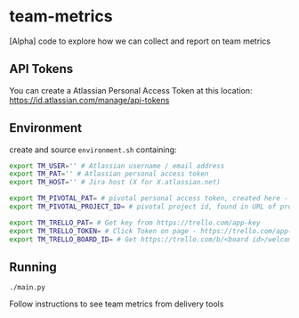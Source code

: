 # team-metrics
[Alpha] code to explore how we can collect and report on team metrics

## API Tokens

You can create a Atlassian Personal Access Token at this location:
https://id.atlassian.com/manage/api-tokens

## Environment

create and source `environment.sh` containing:

```bash
export TM_USER='' # Atlassian username / email address
export TM_PAT='' # Atlassian personal access token
export TM_HOST='' # Jira host (X for X.atlassian.net)

export TM_PIVOTAL_PAT= # pivotal personal access token, created here - https://www.pivotaltracker.com/profile
export TM_PIVOTAL_PROJECT_ID= # pivotal project id, found in URL of project - https://www.pivotaltracker.com/n/projects/<project id>

export TM_TRELLO_PAT= # Get key from https://trello.com/app-key
export TM_TRELLO_TOKEN= # Click Token on page - https://trello.com/app-key
export TM_TRELLO_BOARD_ID= # Get https://trello.com/b/<board id>/welcome
```

## Running

`./main.py`

Follow instructions to see team metrics from delivery tools
